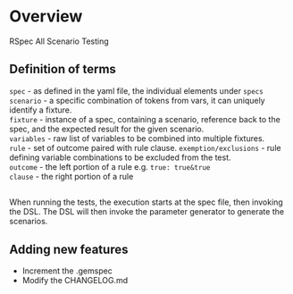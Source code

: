 # Overview
RSpec All Scenario Testing

## Definition of terms

`spec` - as defined in the yaml file, the individual elements under `specs`  
`scenario` - a specific combination of tokens from vars, it can uniquely identify a fixture.  
`fixture` - instance of a spec, containing a scenario, reference back to the spec, and the expected result for the given scenario.  
`variables` - raw list of variables to be combined into multiple fixtures.  
`rule` - set of outcome paired with rule clause.
`exemption/exclusions` - rule defining variable combinations to be excluded from the test.  
`outcome` - the left portion of a rule e.g. `true: true&true`  
`clause` - the right portion of a rule


##

When running the tests, the execution starts at the spec file, then invoking the
DSL. The DSL will then invoke the parameter generator to generate the scenarios.

## Adding new features

- Increment the .gemspec
- Modify the CHANGELOG.md
